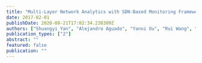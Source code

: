 ```yaml
---
title: "Multi-Layer Network Analytics with SDN-Based Monitoring Framework [Invited]"
date: 2017-02-01
publishDate: 2020-08-21T17:02:34.230309Z
authors: ["Shuangyi Yan", "Alejandro Aguado", "Yanni Ou", "Rui Wang", "Reza Nejabati", "Dimitra Simeonidou"]
publication_types: ["2"]
abstract: ""
featured: false
publication: ""
---
```


